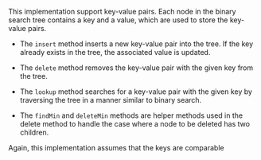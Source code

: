 This implementation support key-value pairs. Each node in the binary search tree contains a key and a value, which are used to store the key-value pairs.

- The ```insert``` method inserts a new key-value pair into the tree. If the key already exists in the tree, the associated value is updated.

- The ```delete``` method removes the key-value pair with the given key from the tree.

- The ```lookup``` method searches for a key-value pair with the given key by traversing the tree in a manner similar to binary search.

- The ```findMin``` and ```deleteMin``` methods are helper methods used in the delete method to handle the case where a node to be deleted has two children.

Again, this implementation assumes that the keys are comparable
